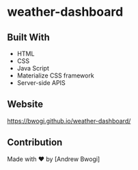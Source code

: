 # weather-dashboard
## Built With
* HTML
* CSS
* Java Script
* Materialize CSS framework
* Server-side APIS 
## Website
https://bwogi.github.io/weather-dashboard/

## Contribution
Made with ❤️ by [Andrew Bwogi]